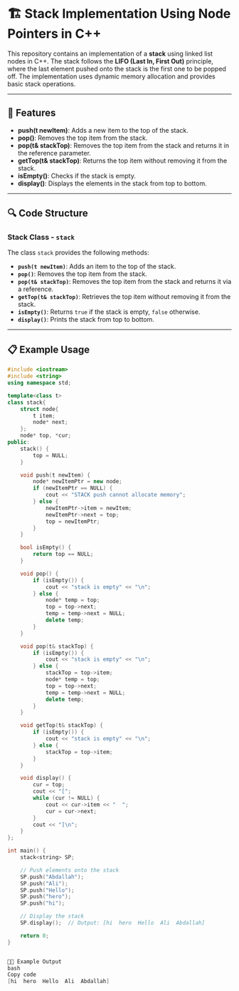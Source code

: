 # 🏗️ **Stack Implementation Using Node Pointers in C++**

This repository contains an implementation of a **stack** using linked list nodes in C++. The stack follows the **LIFO (Last In, First Out)** principle, where the last element pushed onto the stack is the first one to be popped off. The implementation uses dynamic memory allocation and provides basic stack operations.

---

## 🌟 **Features**

- **push(t newItem)**: Adds a new item to the top of the stack.
- **pop()**: Removes the top item from the stack.
- **pop(t& stackTop)**: Removes the top item from the stack and returns it in the reference parameter.
- **getTop(t& stackTop)**: Returns the top item without removing it from the stack.
- **isEmpty()**: Checks if the stack is empty.
- **display()**: Displays the elements in the stack from top to bottom.

---

## 🔍 **Code Structure**

### **Stack Class - `stack`**

The class `stack` provides the following methods:
- **`push(t newItem)`**: Adds an item to the top of the stack.
- **`pop()`**: Removes the top item from the stack.
- **`pop(t& stackTop)`**: Removes the top item from the stack and returns it via a reference.
- **`getTop(t& stackTop)`**: Retrieves the top item without removing it from the stack.
- **`isEmpty()`**: Returns `true` if the stack is empty, `false` otherwise.
- **`display()`**: Prints the stack from top to bottom.

---

## 📋 **Example Usage**

```cpp
#include <iostream>
#include <string>
using namespace std;

template<class t>
class stack{
    struct node{
        t item;
        node* next;
    };
    node* top, *cur;
public:
    stack() {
        top = NULL;
    }

    void push(t newItem) {
        node* newItemPtr = new node;
        if (newItemPtr == NULL) {
            cout << "STACK push cannot allocate memory";
        } else {
            newItemPtr->item = newItem;
            newItemPtr->next = top;
            top = newItemPtr;
        }
    }

    bool isEmpty() {
        return top == NULL;
    }

    void pop() {
        if (isEmpty()) {
            cout << "stack is empty" << "\n";
        } else {
            node* temp = top;
            top = top->next;
            temp = temp->next = NULL;
            delete temp;
        }
    }

    void pop(t& stackTop) {
        if (isEmpty()) {
            cout << "stack is empty" << "\n";
        } else {
            stackTop = top->item;
            node* temp = top;
            top = top->next;
            temp = temp->next = NULL;
            delete temp;
        }
    }

    void getTop(t& stackTop) {
        if (isEmpty()) {
            cout << "stack is empty" << "\n";
        } else {
            stackTop = top->item;
        }
    }

    void display() {
        cur = top;
        cout << "[";
        while (cur != NULL) {
            cout << cur->item << "  ";
            cur = cur->next;
        }
        cout << "]\n";
    }
};

int main() {
    stack<string> SP;

    // Push elements onto the stack
    SP.push("Abdallah");
    SP.push("Ali");
    SP.push("Hello");
    SP.push("hero");
    SP.push("hi");

    // Display the stack
    SP.display();  // Output: [hi  hero  Hello  Ali  Abdallah]

    return 0;
}


🧑‍💻 Example Output
bash
Copy code
[hi  hero  Hello  Ali  Abdallah]
